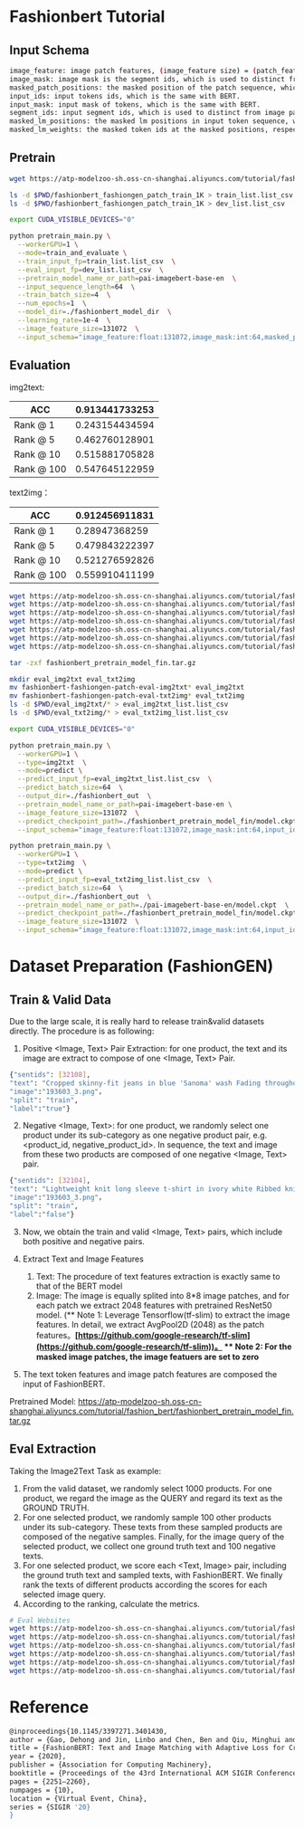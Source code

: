 # Fashionbert Tutorial

## Input Schema
``` bash 
image_feature: image patch features, (image_feature size) = (patch_feature size) * (image_patch number). For example, given on image, we equally split it into 64 patches, and for each patch we extract 2048 embedding. Thus, the image_feature size is equal to 131072(2048*64) in our paper.
image_mask: image mask is the segment ids, which is used to distinct from text token input. We use 1 to indicate image patch input in our paper.
masked_patch_positions: the masked position of the patch sequence, which is randomly selected from the patch sequence.
input_ids: input tokens ids, which is the same with BERT.
input_mask: input mask of tokens, which is the same with BERT.
segment_ids: input segment ids, which is used to distinct from image patch input. We use 0 to indicate text token input in our paper, which is the same with BERT.
masked_lm_positions: the masked lm positions in input token sequence, which is the same with BERT.
masked_lm_weights: the masked token ids at the masked positions, respectively, which is the same with BERT.
```

## Pretrain
```bash
wget https://atp-modelzoo-sh.oss-cn-shanghai.aliyuncs.com/tutorial/fashion_bert/fashionbert_fashiongen_patch_train_1K

ls -d $PWD/fashionbert_fashiongen_patch_train_1K > train_list.list_csv
ls -d $PWD/fashionbert_fashiongen_patch_train_1K > dev_list.list_csv

export CUDA_VISIBLE_DEVICES="0"

python pretrain_main.py \
  --workerGPU=1 \
  --mode=train_and_evaluate \
  --train_input_fp=train_list.list_csv  \
  --eval_input_fp=dev_list.list_csv  \
  --pretrain_model_name_or_path=pai-imagebert-base-en  \
  --input_sequence_length=64  \
  --train_batch_size=4  \
  --num_epochs=1  \
  --model_dir=./fashionbert_model_dir  \
  --learning_rate=1e-4  \
  --image_feature_size=131072  \
  --input_schema="image_feature:float:131072,image_mask:int:64,masked_patch_positions:int:5,input_ids:int:64,input_mask:int:64,segment_ids:int:64,masked_lm_positions:int:10,masked_lm_ids:int:10,masked_lm_weights:float:10,nx_sent_labels:int:1"  \

```

## Evaluation

img2text:

| ACC | 0.913441733253 |
| --- | --- |
| Rank @ 1 | 0.243154434594 |
| Rank @ 5 | 0.462760128901 |
| Rank @ 10 | 0.515881705828 |
| Rank @ 100 | 0.547645122959 |



text2img：

| ACC | 0.912456911831 |
| --- | --- |
| Rank @ 1 | 0.28947368259 |
| Rank @ 5 | 0.479843222397 |
| Rank @ 10 | 0.521276592826 |
| Rank @ 100 | 0.559910411199 |



```bash
wget https://atp-modelzoo-sh.oss-cn-shanghai.aliyuncs.com/tutorial/fashion_bert/fashionbert-fashiongen-patch-eval-img2txt__097eaabf2d1e4464b88453bc7dfc8878
wget https://atp-modelzoo-sh.oss-cn-shanghai.aliyuncs.com/tutorial/fashion_bert/fashionbert-fashiongen-patch-eval-img2txt__1b7320f883b6453e8922f520bac18e84
wget https://atp-modelzoo-sh.oss-cn-shanghai.aliyuncs.com/tutorial/fashion_bert/fashionbert-fashiongen-patch-eval-img2txt__770ef9af0ab246dfb2269b9e008bc144
wget https://atp-modelzoo-sh.oss-cn-shanghai.aliyuncs.com/tutorial/fashion_bert/fashionbert-fashiongen-patch-eval-txt2img__9d7082f64d0346fea770b66cdba0fcd2
wget https://atp-modelzoo-sh.oss-cn-shanghai.aliyuncs.com/tutorial/fashion_bert/fashionbert-fashiongen-patch-eval-txt2img__c4aff1da32324da081af6324570c0bda
wget https://atp-modelzoo-sh.oss-cn-shanghai.aliyuncs.com/tutorial/fashion_bert/fashionbert-fashiongen-patch-eval-txt2img__e928ee31b75940e88f1da64f133d9c4d
wget https://atp-modelzoo-sh.oss-cn-shanghai.aliyuncs.com/tutorial/fashion_bert/fashionbert_pretrain_model_fin.tar.gz

tar -zxf fashionbert_pretrain_model_fin.tar.gz

mkdir eval_img2txt eval_txt2img
mv fashionbert-fashiongen-patch-eval-img2txt* eval_img2txt
mv fashionbert-fashiongen-patch-eval-txt2img* eval_txt2img
ls -d $PWD/eval_img2txt/* > eval_img2txt_list.list_csv
ls -d $PWD/eval_txt2img/* > eval_txt2img_list.list_csv

export CUDA_VISIBLE_DEVICES="0"

python pretrain_main.py \
  --workerGPU=1 \
  --type=img2txt  \
  --mode=predict \
  --predict_input_fp=eval_img2txt_list.list_csv  \
  --predict_batch_size=64  \
  --output_dir=./fashionbert_out  \
  --pretrain_model_name_or_path=pai-imagebert-base-en \
  --image_feature_size=131072  \
  --predict_checkpoint_path=./fashionbert_pretrain_model_fin/model.ckpt-54198  \
  --input_schema="image_feature:float:131072,image_mask:int:64,input_ids:int:64,input_mask:int:64,segment_ids:int:64,nx_sent_labels:int:1,prod_desc:str:1,text_prod_id:str:1,image_prod_id:str:1,prod_img_id:str:1"  \

python pretrain_main.py \
  --workerGPU=1 \
  --type=txt2img  \
  --mode=predict \
  --predict_input_fp=eval_txt2img_list.list_csv  \
  --predict_batch_size=64  \
  --output_dir=./fashionbert_out  \
  --pretrain_model_name_or_path=./pai-imagebert-base-en/model.ckpt  \
  --predict_checkpoint_path=./fashionbert_pretrain_model_fin/model.ckpt-54198  \
  --image_feature_size=131072  \
  --input_schema="image_feature:float:131072,image_mask:int:64,input_ids:int:64,input_mask:int:64,segment_ids:int:64,nx_sent_labels:int:1,prod_desc:str:1,text_prod_id:str:1,image_prod_id:str:1,prod_img_id:str:1"  \

```


# Dataset Preparation (FashionGEN)
## Train & Valid Data 
Due to the large scale, it is really hard to release train&valid datasets directly.
The procedure is as following:

1. Positive <Image, Text> Pair Extraction: for one product, the text and its image are extract to compose of one <Image, Text> Pair. 

```bash
{"sentids": [32108], 
"text": "Cropped skinny-fit jeans in blue 'Sanoma' wash Fading throughout Five-pocket styling Embroidered logo at back pocket Contrast stitching in golden yellow Zip-fly"，
"image":"193603_3.png"，
"split": "train",
"label":"true"}
```

2. Negative <Image, Text>: for one product, we randomly select one product under its sub-category as one negative product pair, e.g. <product_id, negative_product_id>. In sequence, the text and image from these two products are composed of one negative <Image, Text> pair.

```bash
{"sentids": [32104], 
"text": "Lightweight knit long sleeve t-shirt in ivory white Ribbed knit trim at scoopneck collar and armscyes Raw edge at hem Tonal stitching"，
"image":"193603_3.png"，
"split": "train",
"label":"false"}
```

3. Now, we obtain the train and valid <Image, Text> pairs, which include both positive and negative pairs.

4. Extract Text and Image Features
   1. Text: The procedure of text features extraction is exactly same to that of the BERT model
   2. Image: The image is equally splited into 8*8 image patches, and for each patch we extract 2048 features with pretrained ResNet50 model.
(** Note 1: Leverage Tensorflow(tf-slim) to extract the image features. In detail, we extract AvgPool2D (2048) as the patch features。**[https://github.com/google-research/tf-slim](https://github.com/google-research/tf-slim))。
** Note 2: For the masked image patches, the image featuers are set to zero**

5. The text token features and image patch features are composed the input of FashionBERT.

Pretrained Model: https://atp-modelzoo-sh.oss-cn-shanghai.aliyuncs.com/tutorial/fashion_bert/fashionbert_pretrain_model_fin.tar.gz

## Eval Extraction
Taking the Image2Text Task as example:

1. From the valid dataset, we randomly select 1000 products. For one product, we regard the image as the QUERY and regard its text as the GROUND TRUTH.
2. For one selected product, we randomly sample 100 other products under its sub-category. These texts from these sampled products are composed of the negative samples. Finally, for the image query of the selected product, we collect one ground truth text and 100 negative texts.
3. For one selected product, we score each <Text, Image> pair, including the ground truth text and sampled texts, with FashionBERT. We finally rank the texts of different products according the scores for each selected image query.
4. According to the ranking, calculate the metrics.

```bash
# Eval Websites
wget https://atp-modelzoo-sh.oss-cn-shanghai.aliyuncs.com/tutorial/fashion_bert/fashionbert-fashiongen-patch-eval-img2txt__097eaabf2d1e4464b88453bc7dfc8878
wget https://atp-modelzoo-sh.oss-cn-shanghai.aliyuncs.com/tutorial/fashion_bert/fashionbert-fashiongen-patch-eval-img2txt__1b7320f883b6453e8922f520bac18e84
wget https://atp-modelzoo-sh.oss-cn-shanghai.aliyuncs.com/tutorial/fashion_bert/fashionbert-fashiongen-patch-eval-img2txt__770ef9af0ab246dfb2269b9e008bc144
wget https://atp-modelzoo-sh.oss-cn-shanghai.aliyuncs.com/tutorial/fashion_bert/fashionbert-fashiongen-patch-eval-txt2img__9d7082f64d0346fea770b66cdba0fcd2
wget https://atp-modelzoo-sh.oss-cn-shanghai.aliyuncs.com/tutorial/fashion_bert/fashionbert-fashiongen-patch-eval-txt2img__c4aff1da32324da081af6324570c0bda
wget https://atp-modelzoo-sh.oss-cn-shanghai.aliyuncs.com/tutorial/fashion_bert/fashionbert-fashiongen-patch-eval-txt2img__e928ee31b75940e88f1da64f133d9c4d
```

# Reference

``` bash
@inproceedings{10.1145/3397271.3401430,
author = {Gao, Dehong and Jin, Linbo and Chen, Ben and Qiu, Minghui and Li, Peng and Wei, Yi and Hu, Yi and Wang, Hao},
title = {FashionBERT: Text and Image Matching with Adaptive Loss for Cross-Modal Retrieval},
year = {2020},
publisher = {Association for Computing Machinery},
booktitle = {Proceedings of the 43rd International ACM SIGIR Conference on Research and Development in Information Retrieval},
pages = {2251–2260},
numpages = {10},
location = {Virtual Event, China},
series = {SIGIR '20}
}
```